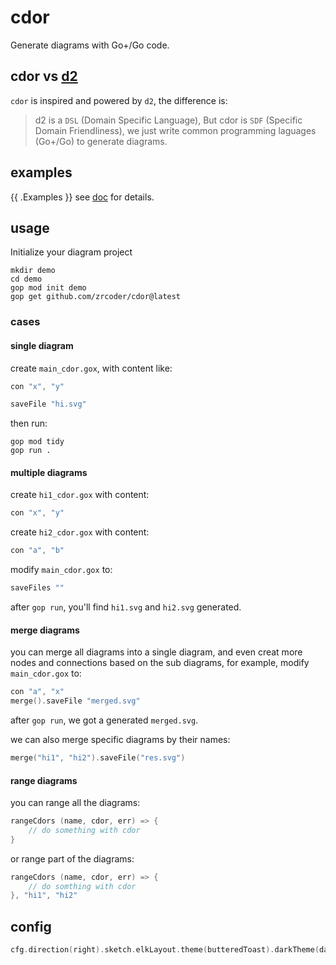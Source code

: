 # cdor

Generate diagrams with Go+/Go code.

## cdor vs [d2](https://d2lang.com)

`cdor` is inspired and powered by `d2`, the difference is:

> d2 is a `DSL` (Domain Specific Language), But cdor is `SDF` (Specific Domain Friendliness), we just write common programming laguages (Go+/Go) to generate diagrams.

## examples

{{ .Examples }}
see [doc](doc) for details.

## usage

Initialize your diagram project

```shell
mkdir demo
cd demo
gop mod init demo
gop get github.com/zrcoder/cdor@latest
```

### cases

#### single diagram

create `main_cdor.gox`, with content like:

```c
con "x", "y"

saveFile "hi.svg"
```

then run:

```shell
gop mod tidy
gop run .
```

#### multiple diagrams

create `hi1_cdor.gox` with content:
```c
con "x", "y"
```

create `hi2_cdor.gox` with content:
```c
con "a", "b"
```

modify `main_cdor.gox` to:
```c
saveFiles ""
```

after `gop run`, you'll find `hi1.svg` and `hi2.svg` generated.

#### merge diagrams

you can merge all diagrams into a single diagram, and even creat more nodes and connections based on the sub diagrams, for example, modify `main_cdor.gox` to:

```c
con "a", "x"
merge().saveFile "merged.svg"
```

after `gop run`, we got a generated `merged.svg`.

we can also merge specific diagrams by their names:

```c
merge("hi1", "hi2").saveFile("res.svg")
```

#### range diagrams

you can range all the diagrams:

```c
rangeCdors (name, cdor, err) => {
    // do something with cdor
}
```

or range part of the diagrams: 

```c
rangeCdors (name, cdor, err) => {
    // do somthing with cdor
}, "hi1", "hi2"
```

## config

```c
cfg.direction(right).sketch.elkLayout.theme(butteredToast).darkTheme(darkMauve)
```
